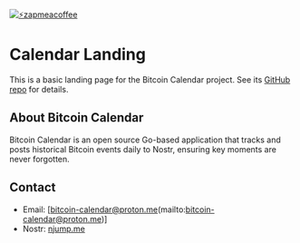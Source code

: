 [![⚡️zapmeacoffee](https://img.shields.io/badge/⚡️zap_-me_a_coffee-ff9500?style=plastic)](https://zapmeacoffee.com/npub1tcalvjvswjh5rwhr3gywmfjzghthexjpddzvlxre9wxfqz4euqys0309hn)  

# Calendar Landing

This is a basic landing page for the Bitcoin Calendar project. See its [GitHub repo](https://github.com/Bitcoin-Calendar/calendar-bot) for details.

## About Bitcoin Calendar

Bitcoin Calendar is an open source Go-based application that tracks and posts historical Bitcoin events daily to Nostr, ensuring key moments are never forgotten.

## Contact

- Email: [bitcoin-calendar@proton.me(mailto:bitcoin-calendar@proton.me)]
- Nostr: [njump.me](https://njump.me/npub1tcalvjvswjh5rwhr3gywmfjzghthexjpddzvlxre9wxfqz4euqys0309hn) 
